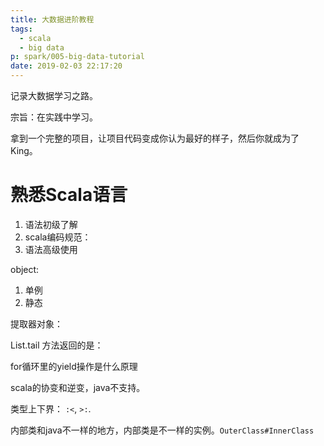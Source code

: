 ```yaml
---
title: 大数据进阶教程
tags:
  - scala
  - big data
p: spark/005-big-data-tutorial
date: 2019-02-03 22:17:20
---
```


记录大数据学习之路。

宗旨：在实践中学习。

拿到一个完整的项目，让项目代码变成你认为最好的样子，然后你就成为了King。

# 熟悉Scala语言

1. 语法初级了解
2. scala编码规范：
3. 语法高级使用

object: 
1. 单例
2. 静态

提取器对象：

List.tail 方法返回的是：

for循环里的yield操作是什么原理

scala的协变和逆变，java不支持。

类型上下界： `:<`, `>:`.

内部类和java不一样的地方，内部类是不一样的实例。`OuterClass#InnerClass`


# 
